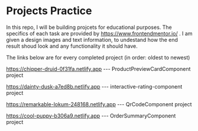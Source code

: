 # Projects Practice
 
 In this repo, I will be building projcets for educational purposes.
 The specifics of each task are provided by https://www.frontendmentor.io/ .
 I am given a design images and text information, to undestand how the end result shoud look
 and any functionality it should have.
 
 The links below are for every completed project (in order: oldest to newest)
 
 https://chipper-druid-0f31fa.netlify.app  --- ProductPreviewCardComponent project
 
 https://dainty-dusk-a7ed8b.netlify.app  --- interactive-rating-component project
 
 https://remarkable-lokum-248168.netlify.app --- QrCodeComponent project
 
 https://cool-puppy-b306a9.netlify.app --- OrderSummaryComponent project
 
 
 
 
